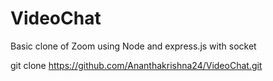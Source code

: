 # VideoChat
Basic clone of Zoom using Node and express.js with socket

git clone https://github.com/Ananthakrishna24/VideoChat.git
